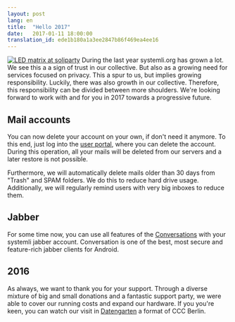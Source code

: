 ```yaml
---
layout: post
lang: en
title:  "Hello 2017"
date:   2017-01-11 18:00:00
translation_id: ede1b180a1a3ee2847b86f469ea4ee16
---
```

[![LED matrix at soliparty](/assets/img/soliparty-matrix-small.jpg)](/assets/img/soliparty-matrix.jpg)
During the last year systemli.org has grown a lot. We see this a a sign of trust in our collective. But also as a growing need for services focused on privacy. This a spur to us, but implies growing responsibility. Luckily, there was also growth in our collective. Therefore, this responsibility can be divided between more shoulders. We're looking forward to work with and for you in 2017 towards a progressive future.

## Mail accounts
You can now delete your account on your own, if don't need it anymore. To this end, just log into the [user portal](https://users.systemli.org/login), where you can delete the account.
During this operation, all your mails will be deleted from our servers and a later restore is not possible.

Furthermore, we will automatically delete mails older than 30 days from "Trash" and SPAM folders. We do this to reduce hard drive usage. Additionally, we will regularly remind users with very big inboxes to reduce them.

## Jabber
For some time now, you can use all features of the [Conversations](https://conversations.im) with your systemli jabber account. Conversation is one of the best, most secure and feature-rich jabber clients for Android.

## 2016
As always, we want to thank you for your support. Through a diverse mixture of big and small donations and a fantastic support party, we were able to cover our running costs and expand our hardware.
If you you're keen, you can watch our visit in [Datengarten](https://cdn.media.ccc.de/contributors/berlin/datengarten/h264-hd/datengarten-70-deu-Systemli_hd.mp4) a format of CCC Berlin.


